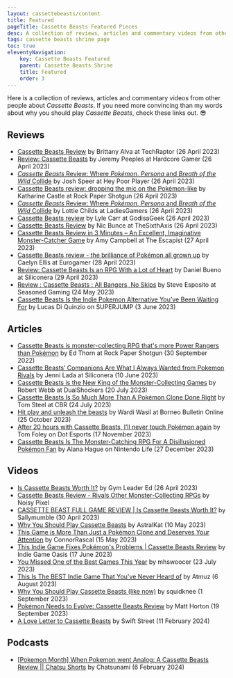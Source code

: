 ```yaml
---
layout: cassettebeasts/content
title: Featured
pageTitle: Cassette Beasts Featured Pieces
desc: A collection of reviews, articles and commentary videos from other people about Cassette Beasts.
tags: cassette beasts shrine page
toc: true
eleventyNavigation:
    key: Cassette Beasts Featured
    parent: Cassette Beasts Shrine
    title: Featured
    order: 3
---
```


Here is a collection of reviews, articles and commentary videos from other people about <cite>Cassette Beasts</cite>. If you need more convincing than my words about why you should play <cite>Cassette Beasts</cite>, check these links out. 😎

## Reviews

<ul class="content-list">
    <li><a href="https://techraptor.net/gaming/reviews/cassette-beasts-review" target="blank">Cassette Beasts Review</a> by Brittany Alva at TechRaptor (26 April 2023)</li>
    <li><a href="https://hardcoregamer.com/reviews/review-cassette-beasts/439840/" target="blank">Review: Cassette Beasts</a> by Jeremy Peeples at Hardcore Gamer (26 April 2023)</li>
    <li><a href="https://www.heypoorplayer.com/2023/04/26/cassette-beasts-review-pc/" target="_blank"><cite>Cassette Beasts</cite> Review: Where <cite>Pokémon</cite>, <cite>Persona</cite> and <cite>Breath of the Wild</cite> Collide</a> by Josh Speer at Hey Poor Player (26 April 2023)</li>
    <li><a href="https://www.rockpapershotgun.com/cassette-beasts-review" target="_blank">Cassette Beasts review: dropping the mic on the Pokémon-like</a> by Katharine Castle at Rock Paper Shotgun (26 April 2023)</li>
    <li><a href="https://ladiesgamers.com/cassette-beasts-review/" target="_blank"><cite>Cassette Beasts</cite> Review: Where <cite>Pokémon</cite>, <cite>Persona</cite> and <cite>Breath of the Wild</cite> Collide</a> by Lottie Childs at LadiesGamers (26 April 2023)</li>
    <li><a href="https://www.godisageek.com/reviews/cassette-beasts-review/" target="_blank">Cassette Beasts review</a> by Lyle Carr at GodisaGeek (26 April 2023)</li>
    <li><a href="https://www.thesixthaxis.com/2023/04/26/cassette-beasts-review/" target="blank">Cassette Beasts Review</a> by Nic Bunce at TheSixthAxis (26 April 2023)</li>
    <li><a href="https://www.escapistmagazine.com/cassette-beasts-review-in-3-minutes/" target="blank">Cassette Beasts Review in 3 Minutes – An Excellent, Imaginative Monster-Catcher Game</a> by Amy Campbell at The Escapist (27 April 2023)</li>
    <li><a href="https://www.eurogamer.net/cassette-beasts-review-the-brilliance-of-pokemon-all-grown-up" target="_blank">Cassette Beasts review - the brilliance of Pokémon all grown up</a> by Caelyn Ellis at Eurogamer (28 April 2023)</li>
    <li><a href="https://www.siliconera.com/review-cassette-beasts-is-an-rpg-with-a-lot-of-heart/" target="_blank">Review: Cassette Beasts Is an RPG With a Lot of Heart</a> by Daniel Bueno at Siliconera (29 April 2023)</li>
    <li><a href="https://seasonedgaming.com/2023/05/24/review-cassette-beasts-all-bangers-no-skips/" target="_blank">Review : Cassette Beasts : All Bangers, No Skips</a> by Steve Esposito at Seasoned Gaming (24 May 2023)</li>
    <li><a href="https://www.superjumpmagazine.com/cassette-beasts-is-the-indie-pokemon-alternative-youve-been-waiting-for/" target="blank">Cassette Beasts Is the Indie Pokemon Alternative You’ve Been Waiting For</a> by Lucas Di Quinzio on SUPERJUMP (3 June 2023)</li>
</ul>

## Articles

<ul class="content-list">
    <li><a href="https://www.rockpapershotgun.com/cassette-beasts-is-monster-collecting-rpg-thats-more-power-rangers-than-pokemon" target="blank">Cassette Beasts is monster-collecting RPG that's more Power Rangers than Pokémon</a> by Ed Thorn at Rock Paper Shotgun (30 September 2022)</li>
    <li><a href="https://www.siliconera.com/cassette-beasts-companions-are-what-i-always-wanted-from-pokemon-rivals/" target="_blank">Cassette Beasts’ Companions Are What I Always Wanted from Pokemon Rivals</a> by Jenni Lada at Siliconera (10 June 2023)</li>
    <li><a href="https://www.dualshockers.com/cassette-beasts-new-king-of-monster-collecting-games/" target="_blank">Cassette Beasts is the New King of the Monster-Collecting Games</a> by Robert Webb at DualShockers (20 July 2023)</li>
    <li><a href="https://www.cbr.com/pokemon-best-game-clone-cassette-beasts/" target="_blank">Cassette Beasts Is So Much More Than A Pokémon Clone Done Right</a> by Tom Steel at CBR (24 July 2023)</li>
    <li><a href="https://borneobulletin.com.bn/hit-play-and-unleash-the-beasts/" target="blnank">Hit play and unleash the beasts</a> by Wardi Wasil at Borneo Bulletin Online (25 October 2023)</li>
    <li><a href="https://dotesports.com/indies/news/after-20-hours-with-cassette-beasts-ill-never-touch-pokemon-again" target="blank">After 20 hours with Cassette Beasts, I’ll never touch Pokémon again</a> by Tom Foley on Dot Esports (17 November 2023)</li>
    <li><a href="https://www.nintendolife.com/features/soapbox-cassette-beasts-is-the-monster-catching-rpg-for-a-disillusioned-pokemon-fan" target="blank">Cassette Beasts Is The Monster-Catching RPG For A Disillusioned Pokémon Fan</a> by Alana Hague on Nintendo Life (27 December 2023)</li>
</ul>

## Videos

<ul class="content-list">
    <li><a href="https://www.youtube.com/watch?v=W__eBjKDFvo" target="_blank">Is Cassette Beasts Worth It?</a> by Gym Leader Ed (26 April 2023)</li>
    <li><a href="https://youtu.be/aRIFPiBvUAc" target="blank">Cassette Beasts Review - Rivals Other Monster-Collecting RPGs</a> by Noisy Pixel</li>
    <li><a href="https://www.youtube.com/watch?v=W__eBjKDFvo" target="_blank">CASSETTE BEAST FULL GAME REVIEW | Is Cassette Beasts Worth It?</a> by Sallymumble (30 April 2023)</li>
    <li><a href="https://www.youtube.com/watch?v=vIwzTJp3o9M" target="_blank">Why You Should Play Cassette Beasts</a> by AstralKat (10 May 2023)</li>
    <li><a href="https://www.youtube.com/watch?v=oE6AEhES8Y8" target="blank">This Game is More Than Just a Pokémon Clone and Deserves Your Attention</a> by ConnorRascal (15 May 2023)</li>
    <li><a href="https://www.youtube.com/watch?v=Hi2LdmBpJk8" target="blank">This Indie Game Fixes Pokémon's Problems | Cassette Beasts Review</a> by Indie Game Oasis (17 June 2023)</li>
    <li><a href="https://www.youtube.com/watch?v=cUcpoI8INBc" target="_blank">You Missed One of the Best Games This Year</a> by mhswoocer (23 July 2023)</li>
    <li><a href="https://www.youtube.com/watch?v=bIKpjxz8hS8" target="blank">This Is The BEST Indie Game That You've Never Heard of</a> by Atmuz (6 August 2023)</li>
    <li><a href="https://www.youtube.com/watch?v=nB2xzr5V3xU" target="blank">Why You Should Play Cassette Beasts (like now)</a> by squidknee (1 September 2023)</li>
    <li><a href="https://www.youtube.com/watch?v=O3TcNQHiG5Q" target="blank">Pokémon Needs to Evolve: Cassette Beasts Review</a> by Matt Horton (19 September 2023)</li>
    <li><a href="https://www.youtube.com/watch?v=sSh5X7U4X6I" target="blank">A Love Letter to Cassette Beasts</a> by Swift Street (11 February 2024)</li>
</ul>

## Podcasts

<ul class="content-list">
    <li><a href="https://www.chatsunami.com/pokemon-month-when-pokemon-went-analog-a-cassette-beasts-review-chatsu-shorts/" target="_blank">[Pokemon Month] When Pokemon went Analog: A Cassette Beasts Review || Chatsu Shorts</a> by Chatsunami (6 February 2024)</li>
</ul>
